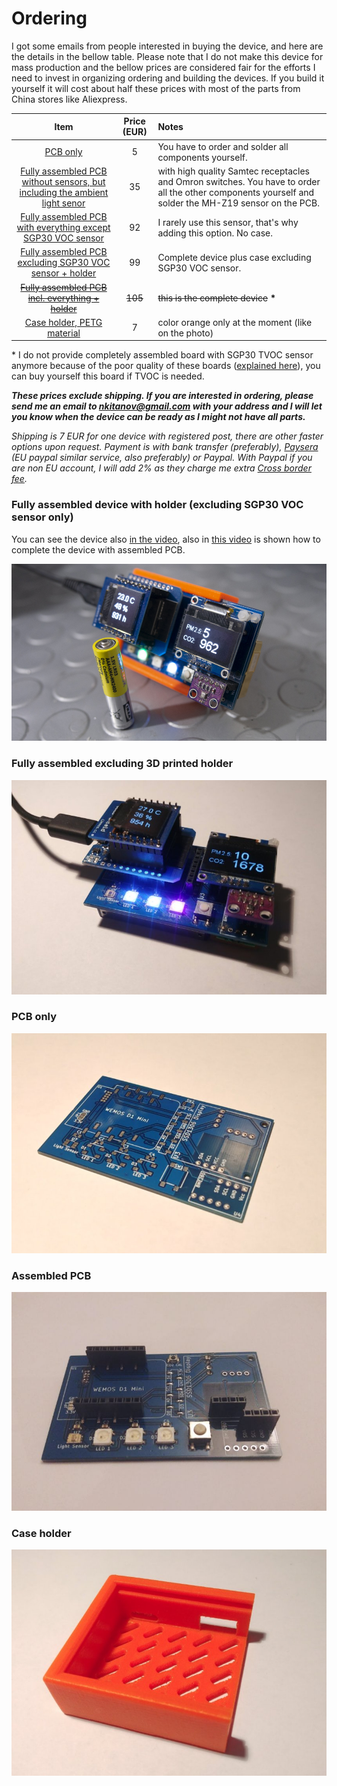 # Ordering

I got some emails from people interested in buying the device, and here are the details in the bellow table. Please note that I do not make this device for mass production and the bellow prices are considered fair for the efforts I need to invest in organizing ordering and building the devices. If you build it yourself it will cost about half these prices with most of the parts from China stores like Aliexpress. 

Item | Price (EUR) | Notes 
:-----------------: | :-------------: | :------------- |
[PCB only](#PCB-only) | 5 | You have to order and solder all components yourself.
[Fully assembled PCB without sensors, but including the ambient light senor](#Assembled-PCB) | 35 | with high quality Samtec receptacles and Omron switches. You have to order all the other components yourself and solder the MH-Z19 sensor on the PCB.
[Fully assembled PCB with everything except SGP30 VOC sensor](#Fully-assembled-excluding-3D-printed-holder) | 92 | I rarely use this sensor, that's why adding this option. No case.
[Fully assembled PCB excluding SGP30 VOC sensor + holder](#Fully-assembled-excluding-3D-printed-holder) | 99 | Complete device plus case excluding SGP30 VOC sensor.
[~~Fully assembled PCB incl. everything + holder~~](#Fully-assembled-device-with-holder) | ~~105~~ | ~~this is the complete device~~ **\*** 
[Case holder, PETG material](#Case-holder)  | 7 | color orange only at the moment (like on the photo)

\* I do not provide completely assembled board with SGP30 TVOC sensor anymore because of the poor quality of these boards ([explained here](https://github.com/nkitanov/iaq_board/issues/10#issuecomment-798994427)), you can buy yourself this board if TVOC is needed.

***These prices exclude shipping. If you are interested in ordering, please send me an email to nkitanov@gmail.com with your address and I will let you know when the device can be ready as I might not have all parts.***

*Shipping is 7 EUR for one device with registered post, there are other faster options upon request. Payment is with bank transfer (preferably), [Paysera](https://www.paysera.com/) (EU paypal similar service, also preferably) or Paypal. With Paypal if you are non EU account, I will add 2% as they charge me extra [Cross border fee](https://www.paypal.com/mt/webapps/mpp/ua/useragreement-full#tableOfFees1).*

### Fully assembled device with holder (excluding SGP30 VOC sensor only)
You can see the device also [in the video](https://www.youtube.com/watch?v=X75OGs2TTT8), also in [this video](https://www.youtube.com/watch?v=b2oDBgN3h1w) is shown how to complete the device with assembled PCB.

![](images/iaq_device.jpg)

### Fully assembled excluding 3D printed holder
![](images/order_assembled1.jpg)

### PCB only
![](images/order_pcb.jpg)

### Assembled PCB
![](images/order_assembled.jpg)

### Case holder
![](images/order_case.jpg)
